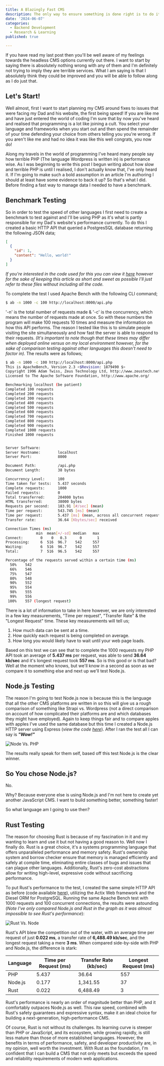 ```yaml
---
title: A Blazingly Fast CMS
description: The only way to ensure something is done right is to do it yourself!
date: '2024-06-07'
categories:
  - Backend Development
  - Research & Learning
published: true

---
```


If you have read my last post then you'll be well aware of my feelings towards the headless CMS options currently out there. I want to start by saying there is absolutely nothing wrong with any of them and I'm definitely not trying to imply they are terrible services. What I am saying is that I absolutely think they could be improved and you will be able to follow along as I do just that.

## Let's Start!

Well almost, first I want to start planning my CMS around fixes to issues that were facing my Dad and his website, the first being speed! If you are like me and have just entered the world of coding I'm sure that by now you've heard and realised that programming is a lot like joining a cult. You select your language and frameworks when you start out and then spend the remainder of your time defending your choice from others telling you you're wrong. If you aren't like me and had no idea it was like this well congrats, you now do!

Along my travels in the world of programming I've heard many people say how terrible PHP (The language Wordpress is written in) is performance wise. As I was beginning to write this post I begun writing about how slow and terrible PHP is until I realised, I don't actually know that, I've only heard it. If I'm going to make such a bold assumption in an article I'm authoring I should at least have some evidence to back it up? So that's what I did. Before finding a fast way to manage data I needed to have a benchmark.

## Benchmark Testing

So in order to test the speed of other languages I first need to create a benchmark to test against and I'll be using PHP as it's what is partly responsible for my Dad's website's performance currently. To do this I created a basic HTTP API that queried a PostgresSQL database returning the following JSON data;
```json
[
  {
    "id": 1,
    "content": "Hello, world!"
  }
]
```

*If you're interested in the code used for this you can view it [here](https://github.com/JordanRobo/API_Speed_Tests) however for the sake of keeping this article as short and sweet as possible I'll just refer to these files without including all the code.*

To complete the test I used Apache Bench with the following CLI command;

```bash
$ ab -n 1000 -c 100 http://localhost:8000/api.php
```

'-n' is the total number of requests made & '-c' is the concurrency, which means the number of requests made at once. So with these numbers the program will make 100 requests 10 times and measure the information on how this API performs. The reason I tested like this is to simulate people visiting the site simultaneously and how fast the server is able to respond to their requests. *(It's important to note though that these times may differ when deployed online versus on my local environment however, for the sake of comparison testing against other languages this doesn't need to factor in).* The results were as follows;

```bash
$ ab -n 1000 -c 100 http://localhost:8000/api.php
This is ApacheBench, Version 2.3 <$Revision: 1879490 $>
Copyright 1996 Adam Twiss, Zeus Technology Ltd, http://www.zeustech.net/
Licensed to The Apache Software Foundation, http://www.apache.org/

Benchmarking localhost (be patient)
Completed 100 requests
Completed 200 requests
Completed 300 requests
Completed 400 requests
Completed 500 requests
Completed 600 requests
Completed 700 requests
Completed 800 requests
Completed 900 requests
Completed 1000 requests
Finished 1000 requests


Server Software:        
Server Hostname:        localhost
Server Port:            8000

Document Path:          /api.php
Document Length:        38 bytes

Concurrency Level:      100
Time taken for tests:   5.437 seconds
Complete requests:      1000
Failed requests:        0
Total transferred:      204000 bytes
HTML transferred:       38000 bytes
Requests per second:    183.91 [#/sec] (mean)
Time per request:       543.745 [ms] (mean)
Time per request:       5.437 [ms] (mean, across all concurrent requests)
Transfer rate:          36.64 [Kbytes/sec] received

Connection Times (ms)
              min  mean[+/-sd] median   max
Connect:        0    0   0.3      0       1
Processing:     6  516  96.7    542     557
Waiting:        6  516  96.7    542     557
Total:          7  516  96.5    542     557

Percentage of the requests served within a certain time (ms)
  50%    542
  66%    546
  75%    547
  80%    548
  90%    552
  95%    554
  98%    555
  99%    556
 100%    557 (longest request)
```



There is a lot of information to take in here however, we are only interested in a few key measurements,  "Time per request", "Transfer Rate" & the "Longest Request" time.  These key measurements will tell us; 

1. How much data can be sent at a time.
2. How quickly each request is being completed on average.
3. How long you would likely have to wait until your web page loads.

Based on this test we can see that to complete the 1000 requests my PHP API took an average of **5.437 ms** per request, was able to send **36.64 kb/sec** and it's longest request took **557 ms**. So is this good or is that bad? Well at the moment who knows, but we'll know in a second as soon as we compare it to something else and next up we'll test Node.js. 

## Node.js Testing

The reason I'm going to test Node.js now is because this is the language that all the other CMS platforms are written in so this will give us a rough comparison of something like Strapi vs. Wordpress (not a direct comparison on account of how complicated their platforms are and which databases they might have employed). Again to keep things fair and to compare apples with apples I've used the same database but this time I created a Node.js HTTP server using Express (*view the code [here](https://github.com/JordanRobo/API_Speed_Tests/blob/main/Node/index.js)*). After I ran the test all I can say is ***"Wow!"***

![Node Vs. PHP](/images/node_vs_php.webp)

The results really speak for them self, based off this test Node.js is the clear winner.

## So You chose Node.js?

No.

Why? Because everyone else is using Node.js and I'm not here to create yet another JavaScript CMS. I want to build something better, something faster!

So what language am I going to use then? 

## Rust Testing

The reason for choosing Rust is because of my fascination in it and my wanting to learn and use it but not having a good reason to. Well now I finally do. Rust is a great choice, it's a systems programming language that offers unparalleled performance and memory safety. Rust's ownership system and borrow checker ensure that memory is managed efficiently and safely at compile time, eliminating entire classes of bugs and issues that can plague other languages. Additionally, Rust's zero-cost abstractions allow for writing high-level, expressive code without sacrificing performance.

To put Rust's performance to the test, I created the same simple HTTP API as before (code available [here](https://github.com/JordanRobo/API_Speed_Tests/blob/main/Rust/src/main.rs)), utilizing the Actix Web framework and the Diesel ORM for PostgreSQL. Running the same Apache Bench test with 1000 requests and 100 concurrent connections, the results were astounding (*Note I've only compared Node.js and Rust in the graph as it was almost impossible to see Rust's performance*):

![Rust Vs. Node](/images/rust_vs_node.webp)

Rust's API blew the competition out of the water, with an average time per request of just **0.022 ms**, a transfer rate of **6,488.49 kb/sec**, and the longest request taking a mere **3 ms**. When compared side-by-side with PHP and Node.js, the difference is stark:

| Language | Time per Request (ms) | Transfer Rate (kb/sec) | Longest Request (ms) |
| -------- | --------------------- | ---------------------- | -------------------- |
| PHP      | 5.437                 | 36.64                  | 557                  |
| Node.js  | 0.177                 | 1,341.55               | 37                   |
| Rust     | 0.022                 | 6,488.49               | 3                    |

Rust's performance is nearly an order of magnitude better than PHP, and it comfortably outpaces Node.js as well. This raw speed, combined with Rust's safety guarantees and expressive syntax, make it an ideal choice for building a next-generation, high-performance CMS.

Of course, Rust is not without its challenges. Its learning curve is steeper than PHP or JavaScript, and its ecosystem, while growing rapidly, is still less mature than those of more established languages. However, the benefits in terms of performance, safety, and developer productivity are, in my opinion, well worth the investment. With Rust as the foundation, I'm confident that I can build a CMS that not only meets but exceeds the speed and reliability requirements of modern web applications.

